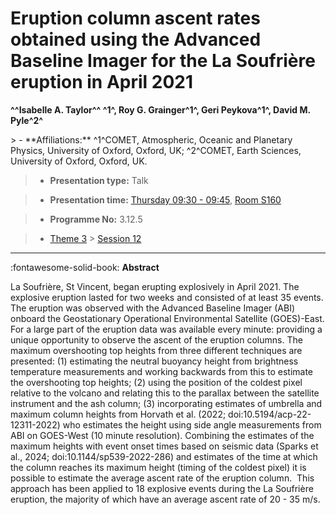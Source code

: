 # Eruption column ascent rates obtained using the Advanced Baseline Imager for the La Soufrière eruption in April 2021

**^^Isabelle A. Taylor^^ ^1^, Roy G. Grainger^1^, Geri Peykova^1^, David M. Pyle^2^**

<!-- more -->> - **Affiliations:** ^1^COMET, Atmospheric, Oceanic and Planetary Physics, University of Oxford, Oxford, UK; ^2^COMET, Earth Sciences, University of Oxford, Oxford, UK. 

> - **Presentation type:** Talk

> - **Presentation time:** [Thursday 09:30 - 09:45](../sessions_comparison.md#__tabbed_3_2), [Room S160](../maps_venue.md#__tabbed_1_2)

> - **Programme No:** 3.12.5

> - [Theme 3](../theme3.md) > [Session 12](../sessions/session-3-12.md)

--- 

:fontawesome-solid-book: **Abstract**

La Soufrière, St Vincent, began erupting explosively in April 2021. The explosive eruption lasted for two weeks and consisted of at least 35 events. The eruption was observed with the Advanced Baseline Imager (ABI) onboard the Geostationary Operational Environmental Satellite (GOES)-East. For a large part of the eruption data was available every minute: providing a unique opportunity to observe the ascent of the eruption columns.
The maximum overshooting top heights from three different techniques are presented: (1) estimating the neutral buoyancy height from brightness temperature measurements and working backwards from this to estimate the overshooting top heights; (2) using the position of the coldest pixel relative to the volcano and relating this to the parallax between the satellite instrument and the ash column; (3) incorporating estimates of umbrella and maximum column heights from Horvath et al. (2022; doi:10.5194/acp-22-12311-2022) who estimates the height using side angle measurements from ABI on GOES-West (10 minute resolution).
Combining the estimates of the maximum heights with event onset times based on seismic data (Sparks et al., 2024; doi:10.1144/sp539-2022-286) and estimates of the time at which the column reaches its maximum height (timing of the coldest pixel) it is possible to estimate the average ascent rate of the eruption column.  This approach has been applied to 18 explosive events during the La Soufrière eruption, the majority of which have an average ascent rate of 20 - 35 m/s.

